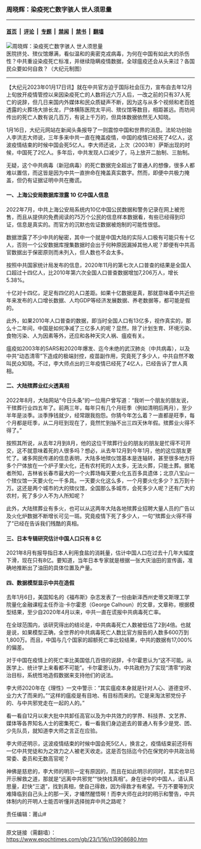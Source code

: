 ### 周晓辉：染疫死亡数字骇人 世人须思量

---

#### [首页](../../../..?n13908680) &nbsp;|&nbsp; [评论](../../../../../epoch-comment?n13908680) &nbsp;|&nbsp; [专题](../../../../../epoch-special?n13908680) &nbsp;|&nbsp; [禁闻](../../../../../epoch-news?n13908680) &nbsp;|&nbsp; [禁书](../../../../../books?n13908680) &nbsp;|&nbsp; [翻墙](https://github.com/gfw-breaker/nogfw/blob/master/README.md?n13908680)


<div><img alt="周晓辉：染疫死亡数字骇人 世人须思量" class="attachment-djy_600_400 size-djy_600_400 wp-post-image" src="https://i.epochtimes.com/assets/uploads/2022/12/id13893773-1228_1200x8004-600x400.jpg"/>
<div class="caption">
 医院挤兑、殡仪馆爆满，看似温和的奥密克戎病毒，为何在中国有如此大的杀伤性？中共重设染疫死亡标准，并继续隐瞒疫情数据，全球瘟疫还会从头来过？各国民众要如何自救？（大纪元制图）
</div></div><hr/><div class="post_content" id="artbody" itemprop="articleBody">
 <!-- article content begin -->
 <p>
  【大纪元2023年01月17日讯】就在中共官方迫于国际社会压力，宣布自去年12月上旬放开疫情管控以来因染疫死亡的人数将近六万人后，一改之前的只有37人死亡的说辞，但几日来国内外媒体和民众质疑声不断，因为这与从多个视频和老百姓透露的火葬场大排长龙，尸体横陈医院太平间、殡仪馆等数目，相距甚远。而坊间传出的死亡人数有说几百万，有说上千万的，但具体数据依然无人知晓。
 </p>
 <p>
  <center>
  </center>
  <p>
   1月16日，大纪元网站在新闻头条报导了一则震惊中国和世界的消息。法轮功创始人李洪志大师说，三年多来中共一直在掩盖疫情，中国的疫情已经死了4亿人，这波疫情结束的时候中国会死5亿人。李大师还说，上次（2003年）萨斯出现的时候，中国死了2亿人。多年后，中共发现人口减少了，马上放开二胎制、三胎制。
  </p>
  <p>
   无疑，这个中共病毒（新冠病毒）的死亡数据完全超出了普通人的想像，很多人都难以置信，而这皆是因为中共一直拚命在掩盖真实数字。然而，即便中共极力掩盖，但仍有证据证明中共在撒谎。
  </p>
  <h4>
   <strong>
    一、上海公安局数据库泄露
   </strong>
   <strong>
    10
   </strong>
   <strong>
    亿中国人信息
   </strong>
  </h4>
  <p>
   2022年7月，中共上海公安局系统内10亿中国公民数据和警务记录在网上被兜售，而且从提供的免费阅读的75万个公民的信息样本数据看，有些已经得到印证，信息是真实的。而官方的沉默也佐证数据被炮制的可能性很低。
  </p>
  <p>
   数据泄露了不少中共的秘密，其中一个就是中国大陆的实际人口极有可能只有十亿人，否则一个公安数据库搜集数据时会出于何种原因漏掉其他人呢？即便有中共高官数据出于保密原则而未列入，但人数也不会太多。
  </p>
  <p>
   按照中共国家统计局发布的信息，2020年11月的第七次人口普查的结果是全国人口超过十四亿人，比2010年第六次全国人口普查数据增加7,206万人，增长5.38%。
  </p>
  <p>
   十亿对十四亿，足足有四亿的人口差距。如果十亿数据是真，那就意味着中共近些年来发布的人口增长数据、人均GDP等经济发展数据、养老数据等，都可能是假的。
  </p>
  <p>
   此外，如果2010年人口普查的数据，即当时全国人口有13亿多，视作真实的，那么十二年间，中国是如何净减了三亿多人的呢？显然，除了计划生育、环境污染、食物污染、人为因素等外，还应和各种天灾人祸、瘟疫有关。
  </p>
  <p>
   瘟疫如2003年的SARS和2020年爆发、迄今未绝的武汉肺炎（中共病毒），以及中共“动态清零”下造成的极端封控，疫苗副作用，究竟死了多少人，中共自然不敢叫民众知晓。不过，李大师点出的三年疫情已经死了4亿人，已经告诉了世人真相。
  </p>
  <h4>
   <strong>
    二、大陆殡葬业红火透真相
   </strong>
  </h4>
  <p>
   2022年8月，大陆网站“今日头条”的一位用户曾写道：“我听一个朋友的朋友说，干殡葬行业四五年了。前两三年，每年只有几个月旺季（例如清明后两月），至少半年是淡季。淡季挣钱就少，经常跟我抱怨。你猜今年怎么着？一直都是旺季，每个月都是旺季，从二月旺到现在了，竟然忙到抽不出三四天休年假。殡葬业火得不得了。”
  </p>
  <p>
   按照其所说，从去年2月到8月，他的这位干殡葬行业的朋友的朋友是忙得不可开交，这不就意味着死的人很多吗？想必，从去年12月到今年1月，他的这位朋友更忙了。诸多网民传递的信息表明，大陆多地殡仪馆基本是连轴转，甚至很多地方将多个尸体放在一个炉子里火化，还有农村死的人太多，无法火葬，只能土葬。据笔者所知，吉林省长春市最大的一个火葬场每天要火化五百多具遗体；北京八宝山一个殡仪馆一天要火化一千多具。一天要火化这么多，一个月要火化多少？五万到十万。这还是两个城市的大的殡仪馆，全国那么多城市，会死多少人呢？还有广大的农村，死了多少人不为人所知呢？
  </p>
  <p>
   此外，大陆殡葬业有多火，也可以从这两年大陆各地殡葬业招聘大量人员的广告以及火化炉数据不断增长可见一斑。究竟疫情下死了多少人，一句“殡葬业火得不得了”已经在告诉我们残酷的真相。
  </p>
  <h4>
   <strong>
    三、日本专辑研究估计中国人口只有
   </strong>
   <strong>
    8
   </strong>
   <strong>
    亿
   </strong>
  </h4>
  <p>
   2021年8月有报导指日本人利用食盐的消耗量，估计中国人口在过去十几年大幅度下滑，现在只有8亿。要知道，当年日本专家就是根据一张大庆油田的宣传画，准确地推断出了油田的具体位置及产量。
  </p>
  <h4>
   <strong>
    四、数据模型显示中共在造假
   </strong>
  </h4>
  <p>
   去年1月6日，美国知名的《福布斯》杂志发表了一份由新泽西州史蒂文斯理工学院量化金融课程主任乔治‧卡尔霍恩（George Calhoun）的文章，文章称，根据模型结果，至少自2020年4月以来，中共一直在谎报中共病毒死亡率。
  </p>
  <p>
   在全球范围内，该研究得出的结论是，中共病毒死亡人数被低估了2到4倍。也就是说，如果模型正确，全世界的中共病毒死亡人数比官方报告的人数多600万到1,800万。而且，中国与几个国家的超额死亡率比较结果，中共的数据有17,000%的偏差。
  </p>
  <p>
   对于中国在疫情上的死亡率比美国低几百倍的说辞，卡尔霍恩认为“这不可能。从医学上、统计学上来看都不可能”。卡尔霍恩认为，中共政府为了实现“清零”的政治目标，系统性地造假数据来支持他们的说法。
  </p>
  <p>
   李大师2020年在《理性》一文中警示：“其实瘟疫本身就是针对人心、道德变坏、业力大了而来的。”“这样的瘟疫是有目地、有目标而来的。它是来淘汰邪党份子的、与中共邪党走在一起的人的。”
  </p>
  <p>
   看一看自12月以来大批中共卸任高官以及为中共效力的学界、科技界、文艺界、媒体等各界知名人士的密集死亡，看一看我们身边逝去的普通人有多少是党、团、少先队员，就知道李大师之言正在应验。
  </p>
  <p>
   李大师还明示，这波疫情结束的时候中国会死5亿人，换言之，疫情结束前还将有一亿中共党徒和为之效力之人被老天收走。这是否包括迄今仍在保党的中共政治局常委、委员和无数高官呢？
  </p>
  <p>
   神佛是慈悲的，李大师的明示一定有原因的，而且在如此明示的同时，其实也早已开示解救之道，那就是“远离中共邪党”“快快找真相”。身在谜中的中国人，请认真思量，赶快“三退”，找到真相，使自己得救，因为得救才有希望。千万不要等到灾难降临到自己头上的那一天，才幡然醒悟啊！而李大师在此时的明示和警告，中共体制内的开明人士能否听懂并选择抛弃中共之路呢？
  </p>
  <p>
   责任编辑：莆山#
  </p>
  <!-- article content end -->
  <div id="below_article_ad">
  </div>
 </p>
</div>


---

原文链接（需翻墙）：https://www.epochtimes.com/gb/23/1/16/n13908680.htm